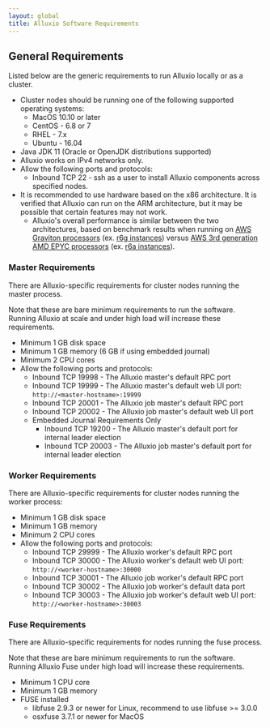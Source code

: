 ```yaml
---
layout: global
title: Alluxio Software Requirements
---
```


## General Requirements

Listed below are the generic requirements to run Alluxio locally or as a cluster.

* Cluster nodes should be running one of the following supported operating systems:
  * MacOS 10.10 or later
  * CentOS - 6.8 or 7
  * RHEL - 7.x
  * Ubuntu - 16.04
* Java JDK 11 (Oracle or OpenJDK distributions supported)
* Alluxio works on IPv4 networks only.
* Allow the following ports and protocols:
  * Inbound TCP 22 - ssh as a user to install Alluxio components across specified nodes.
* It is recommended to use hardware based on the x86 architecture. It is verified that Alluxio can run on the ARM architecture, but it may be possible that certain features may not work.
   * Alluxio's overall performance is similar between the two architectures,
  based on benchmark results when running on [AWS Graviton processors](https://aws.amazon.com/ec2/graviton/) (ex. [r6g instances](https://aws.amazon.com/ec2/instance-types/r6g/))
  versus [AWS 3rd generation AMD EPYC processors](https://aws.amazon.com/ec2/amd/) (ex. [r6a instances](https://aws.amazon.com/ec2/instance-types/r6a/)).

### Master Requirements

There are Alluxio-specific requirements for cluster nodes running the master process.

Note that these are bare minimum requirements to run the software.
Running Alluxio at scale and under high load will increase these requirements.

* Minimum 1 GB disk space
* Minimum 1 GB memory (6 GB if using embedded journal)
* Minimum 2 CPU cores
* Allow the following ports and protocols:
  * Inbound TCP 19998 - The Alluxio master's default RPC port
  * Inbound TCP 19999 - The Alluxio master's default web UI port: `http://<master-hostname>:19999`
  * Inbound TCP 20001 - The Alluxio job master's default RPC port
  * Inbound TCP 20002 - The Alluxio job master's default web UI port
  * Embedded Journal Requirements Only
    * Inbound TCP 19200 - The Alluxio master's default port for internal leader election
    * Inbound TCP 20003 - The Alluxio job master's default port for internal leader election

### Worker Requirements

There are Alluxio-specific requirements for cluster nodes running the worker process:

* Minimum 1 GB disk space
* Minimum 1 GB memory
* Minimum 2 CPU cores
* Allow the following ports and protocols:
  * Inbound TCP 29999 - The Alluxio worker's default RPC port
  * Inbound TCP 30000 - The Alluxio worker's default web UI port: `http://<worker-hostname>:30000`
  * Inbound TCP 30001 - The Alluxio job worker's default RPC port
  * Inbound TCP 30002 - The Alluxio job worker's default data port
  * Inbound TCP 30003 - The Alluxio job worker's default web UI
    port: `http://<worker-hostname>:30003`

### Fuse Requirements

There are Alluxio-specific requirements for nodes running the fuse process.

Note that these are bare minimum requirements to run the software.
Running Alluxio Fuse under high load will increase these requirements.

* Minimum 1 CPU core
* Minimum 1 GB memory
* FUSE installed
  * libfuse 2.9.3 or newer for Linux, recommend to use libfuse >= 3.0.0
  * osxfuse 3.7.1 or newer for MacOS

